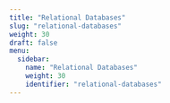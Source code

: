 ```yaml
---
title: "Relational Databases"
slug: "relational-databases"
weight: 30
draft: false
menu:
  sidebar:
    name: "Relational Databases"
    weight: 30
    identifier: "relational-databases"
---
```

